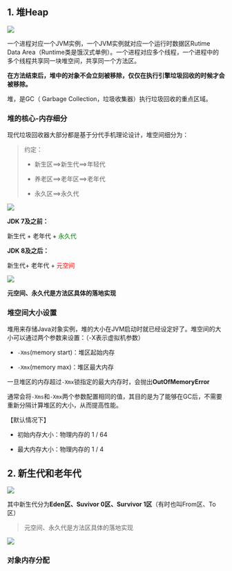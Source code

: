 ## 1. 堆Heap

![](https://iqqcode-blog.oss-cn-beijing.aliyuncs.com/img/20200629175321.png)

一个进程对应一个JVM实例，一个JVM实例就对应一个运行时数据区Rutime Data Area（Runtime类是饿汉式单例）。一个进程对应多个线程，一个进程中的多个线程共享同一块堆空间，共享同一个方法区。

**在方法结束后，堆中的对象不会立刻被移除，仅仅在执行引擎垃圾回收的时候才会被移除。**

堆，是GC（ Garbage Collection，垃圾收集器）执行垃圾回收的重点区域。

### 堆的核心-内存细分

现代垃圾回收器大部分都是基于分代手机理论设计，堆空间细分为：

> 约定：
> 
> - 新生区==>新生代==>年轻代
> 
> - 养老区==>老年区==>老年代
> 
> - 永久区==>永久代

![](https://iqqcode-blog.oss-cn-beijing.aliyuncs.com/img/20200629152823.png)

**JDK 7及之前：**

新生代 + 老年代 + <font color=green>永久代</font>

**JDK 8及之后：**

新生代+  老年代 + <font color=red>元空间</font>

![](https://iqqcode-blog.oss-cn-beijing.aliyuncs.com/img/20200629161449.png)

**元空间、永久代是方法区具体的落地实现**



### 堆空间大小设置

堆用来存储Java对象实例，堆的大小在JVM启动时就已经设定好了。堆空间的大小可以通过两个参数来设置：（-X表示虚拟机参数）

- `-Xms`(memory start)：堆区起始内存

- `-Xmx`(memory max)：堆区最大内存

一旦堆区的内存超过`-Xmx`锁指定的最大内存时，会抛出**OutOfMemoryError**

通常会将`-Xms`和`-Xmx`两个参数配置相同的值，其目的是为了能够在GC后，不需要重新分隔计算堆区的大小，从而提高性能。

【默认情况下】

- 初始内存大小：物理内存的 1 /  64

- 最大内存大小：物理内存的 1 / 4

## 2. 新生代和老年代

![](https://iqqcode-blog.oss-cn-beijing.aliyuncs.com/img/20200629173208.png)

其中新生代分为**Eden区、Suvivor 0区、Survivor 1区**（有时也叫From区、To区）

> 元空间、永久代是方法区具体的落地实现

![](https://iqqcode-blog.oss-cn-beijing.aliyuncs.com/img/20200629173511.png)



### 对象内存分配

 
